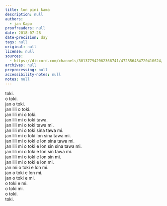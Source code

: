 ```yaml
---
title: lon pini kama
description: null
authors:
  - jan Kapo
proofreaders: null
date: 2018-07-28
date-precision: day
tags: null
original: null
license: null
sources:
  - https://discord.com/channels/301377942062366741/472856484720410624/472856713003925505
archives: null
preprocessing: null
accessibility-notes: null
notes: null
---
```


toki.  \
o toki.  \
jan o toki.  \
jan lili o toki.  \
jan lili mi o toki.  \
jan lili mi o toki tawa.  \
jan lili mi o toki tawa mi.  \
jan lili mi o toki sina tawa mi.  \
jan lili mi o toki lon sina tawa mi.  \
jan lili mi o toki e lon sina tawa mi.  \
jan lili mi o toki e lon sin sina tawa mi.  \
jan lili mi o toki e lon sin tawa mi.  \
jan lili mi o toki e lon sin mi.  \
jan lili mi o toki e lon mi.  \
jan mi o toki e lon mi.  \
jan o toki e lon mi.  \
jan o toki e mi.  \
o toki e mi.  \
o toki mi.  \
o toki.  \
toki.